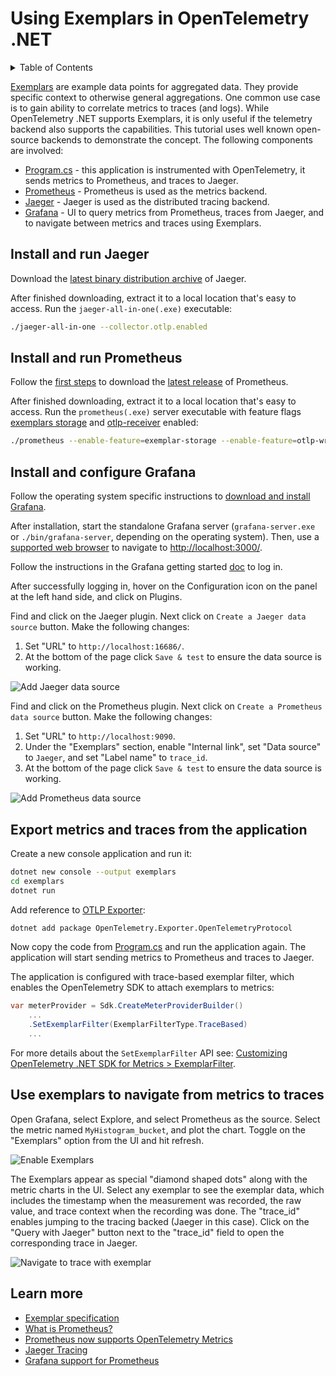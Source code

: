 # Using Exemplars in OpenTelemetry .NET

<!-- markdownlint-disable MD033 -->
<details>
<summary>Table of Contents</summary>

* [Install and run Jaeger](#install-and-run-jaeger)
* [Install and run Prometheus](#install-and-run-prometheus)
* [Install and configure Grafana](#install-and-configure-grafana)
* [Export metrics and traces from the
  application](#export-metrics-and-traces-from-the-application)
* [Use exemplars to navigate from metrics to
  traces](#use-exemplars-to-navigate-from-metrics-to-traces)
* [Learn more](#learn-more)

</details>
<!-- markdownlint-enable MD033 -->

[Exemplars](../customizing-the-sdk/README.md#exemplars) are example data points
for aggregated data. They provide specific context to otherwise general
aggregations. One common use case is to gain ability to correlate metrics to
traces (and logs). While OpenTelemetry .NET supports Exemplars, it is only
useful if the telemetry backend also supports the capabilities. This tutorial
uses well known open-source backends to demonstrate the concept. The following
components are involved:

* [Program.cs](./Program.cs) - this application is instrumented with
  OpenTelemetry, it sends metrics to Prometheus, and traces to Jaeger.
* [Prometheus](#install-and-run-prometheus) - Prometheus is used as the metrics
  backend.
* [Jaeger](#install-and-run-jaeger) - Jaeger is used as the distributed tracing
  backend.
* [Grafana](#install-and-configure-grafana) - UI to query metrics from
  Prometheus, traces from Jaeger, and to navigate between metrics and traces
  using Exemplars.

## Install and run Jaeger

Download the [latest binary distribution
archive](https://www.jaegertracing.io/download/) of Jaeger.

After finished downloading, extract it to a local location that's easy to
access. Run the `jaeger-all-in-one(.exe)` executable:

```sh
./jaeger-all-in-one --collector.otlp.enabled
```

## Install and run Prometheus

Follow the [first steps](https://prometheus.io/docs/introduction/first_steps/)
to download the [latest release](https://prometheus.io/download/) of Prometheus.

After finished downloading, extract it to a local location that's easy to
access. Run the `prometheus(.exe)` server executable with feature flags
[exemplars
storage](https://prometheus.io/docs/prometheus/latest/feature_flags/#exemplars-storage)
and
[otlp-receiver](https://prometheus.io/docs/prometheus/latest/feature_flags/#otlp-receiver)
enabled:

```sh
./prometheus --enable-feature=exemplar-storage --enable-feature=otlp-write-receiver
```

## Install and configure Grafana

Follow the operating system specific instructions to [download and install
Grafana](https://grafana.com/docs/grafana/latest/setup-grafana/installation/#supported-operating-systems).

After installation, start the standalone Grafana server (`grafana-server.exe` or
`./bin/grafana-server`, depending on the operating system). Then, use a
[supported web
browser](https://grafana.com/docs/grafana/latest/setup-grafana/installation/#supported-web-browsers)
to navigate to [http://localhost:3000/](http://localhost:3000/).

Follow the instructions in the Grafana getting started
[doc](https://grafana.com/docs/grafana/latest/getting-started/getting-started/#step-2-log-in)
to log in.

After successfully logging in, hover on the Configuration icon
on the panel at the left hand side, and click on Plugins.

Find and click on the Jaeger plugin. Next click on `Create a Jaeger data source`
button. Make the following changes:

1. Set "URL" to `http://localhost:16686/`.
2. At the bottom of the page click `Save & test` to ensure the data source is
   working.

![Add Jaeger data
source](https://github.com/open-telemetry/opentelemetry-dotnet/assets/17327289/8356dc1d-dad2-4c82-9936-9a84b51d12fa)

Find and click on the Prometheus plugin. Next click on
`Create a Prometheus data source` button. Make the following changes:

1. Set "URL" to `http://localhost:9090`.
2. Under the "Exemplars" section, enable "Internal link", set "Data source" to
   `Jaeger`, and set "Label name" to `trace_id`.
3. At the bottom of the page click `Save & test` to ensure the data source is
   working.

![Add Prometheus data
source](https://github.com/open-telemetry/opentelemetry-dotnet/assets/17327289/a137c4ac-dfd7-4d24-8811-208f66e67e37)

## Export metrics and traces from the application

Create a new console application and run it:

```sh
dotnet new console --output exemplars
cd exemplars
dotnet run
```

Add reference to [OTLP
Exporter](../../../src/OpenTelemetry.Exporter.OpenTelemetryProtocol/README.md):

```sh
dotnet add package OpenTelemetry.Exporter.OpenTelemetryProtocol
```

Now copy the code from [Program.cs](./Program.cs) and run the application again.
The application will start sending metrics to Prometheus and traces to Jaeger.

The application is configured with trace-based exemplar filter, which enables
the OpenTelemetry SDK to attach exemplars to metrics:

```csharp
var meterProvider = Sdk.CreateMeterProviderBuilder()
    ...
    .SetExemplarFilter(ExemplarFilterType.TraceBased)
    ...
```

For more details about the `SetExemplarFilter` API see: [Customizing
OpenTelemetry .NET SDK for Metrics >
ExemplarFilter](../customizing-the-sdk/README.md#exemplarfilter).

## Use exemplars to navigate from metrics to traces

Open Grafana, select Explore, and select Prometheus as the source. Select the
metric named `MyHistogram_bucket`, and plot the chart. Toggle on the "Exemplars"
option from the UI and hit refresh.

![Enable
Exemplars](https://github.com/open-telemetry/opentelemetry-dotnet/assets/17327289/bc461c6d-a0b9-49b7-a91d-94b07c3f417f)

The Exemplars appear as special "diamond shaped dots" along with the metric
charts in the UI. Select any exemplar to see the exemplar data, which includes
the timestamp when the measurement was recorded, the raw value, and trace
context when the recording was done. The "trace_id" enables jumping to the
tracing backed (Jaeger in this case). Click on the "Query with Jaeger" button
next to the "trace_id" field to open the corresponding trace in Jaeger.

![Navigate to trace with
exemplar](https://github.com/open-telemetry/opentelemetry-dotnet/assets/17327289/56bb5297-f744-41f3-bc35-8596392b8673)

## Learn more

* [Exemplar
  specification](https://github.com/open-telemetry/opentelemetry-specification/blob/main/specification/metrics/sdk.md#exemplar)
* [What is Prometheus?](https://prometheus.io/docs/introduction/overview/)
* [Prometheus now supports OpenTelemetry
  Metrics](https://horovits.medium.com/prometheus-now-supports-opentelemetry-metrics-83f85878e46a)
* [Jaeger Tracing](https://www.jaegertracing.io/)
* [Grafana support for
  Prometheus](https://prometheus.io/docs/visualization/grafana/#creating-a-prometheus-graph)

